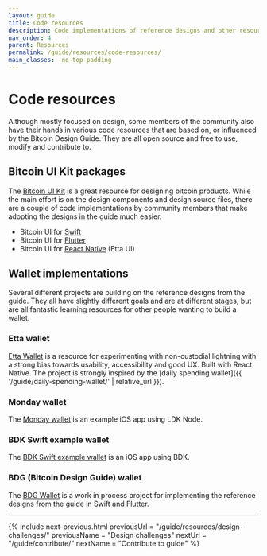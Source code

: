 ```yaml
---
layout: guide
title: Code resources
description: Code implementations of reference designs and other resources from the Bitcoin Design Guide, created by the community.
nav_order: 4
parent: Resources
permalink: /guide/resources/code-resources/
main_classes: -no-top-padding
---
```


<!--

Editor's notes

Illustration source:

-->

# Code resources

Although mostly focused on design, some members of the community also have their hands in various code resources that are based on, or influenced by the Bitcoin Design Guide. They are all open source and free to use, modify and contribute to.

## Bitcoin UI Kit packages

The [Bitcoin UI Kit](https://www.bitcoinuikit.com) is a great resource for designing bitcoin products. While the main effort is on the design components and design source files, there are a couple of code implementations by community members that make adopting the designs in the guide much easier.

- Bitcoin UI for [Swift](https://github.com/reez/WalletUI)
- Bitcoin UI for [Flutter](https://github.com/bdgwallet/bitcoinui-flutter)
- Bitcoin UI for [React Native](https://github.com/EttaWallet/etta-ui) (Etta UI)

## Wallet implementations

Several different projects are building on the reference designs from the guide. They all have slightly different goals and are at different stages, but are all fantastic learning resources for other people wanting to build a wallet.

### Etta wallet

[Etta Wallet](https://github.com/EttaWallet/EttaWallet) is a resource for experimenting with non-custodial lightning with a strong bias towards usability, accessibility and good UX. Built with React Native.
The project is strongly inspired by the [daily spending wallet]({{ '/guide/daily-spending-wallet/' | relative_url }}).

### Monday wallet

The [Monday wallet](https://github.com/reez/Monday) is an example iOS app using LDK Node.

### BDK Swift example wallet

The [BDK Swift example wallet](https://github.com/reez/BDKSwiftExampleWallet) is an iOS app using BDK.

### BDG (Bitcoin Design Guide) wallet

The [BDG Wallet](https://github.com/bdgwallet) is a work in process project for implementing the reference designs from the guide in Swift and Flutter.

---

{% include next-previous.html
   previousUrl = "/guide/resources/design-challenges/"
   previousName = "Design challenges"
   nextUrl = "/guide/contribute/"
   nextName = "Contribute to guide"
%}
